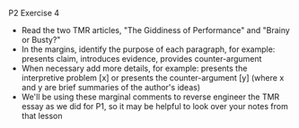 P2 Exercise 4

- Read the two TMR articles, "The Giddiness of Performance" and "Brainy or Busty?"
- In the margins, identify the purpose of each paragraph, for example: presents claim, introduces evidence, provides counter-argument
- When necessary add more details, for example: presents the interpretive problem [x] or presents the counter-argument [y] (where x and y are brief summaries of the author's ideas)
- We'll be using these marginal comments to reverse engineer the TMR essay as we did for P1, so it may be helpful to look over your notes from that lesson 
